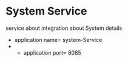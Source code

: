 # System Service

service about integration about System details

* application name= system-Service
* * application port= 8085